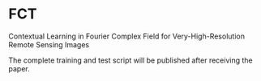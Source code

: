 # FCT
Contextual Learning in Fourier Complex Field for Very-High-Resolution Remote Sensing Images

The complete training and test script will be published after receiving the paper.

